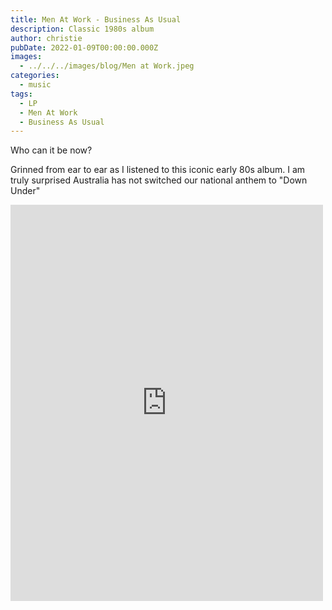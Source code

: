 ```yaml
---
title: Men At Work - Business As Usual
description: Classic 1980s album
author: christie
pubDate: 2022-01-09T00:00:00.000Z
images:
  - ../../../images/blog/Men at Work.jpeg
categories:
  - music
tags:
  - LP
  - Men At Work
  - Business As Usual
---
```


Who can it be now?

Grinned from ear to ear as I listened to this iconic early 80s album. I am truly surprised Australia has not switched our national anthem to "Down Under"

<iframe src="https://www.facebook.com/plugins/post.php?href=https%3A%2F%2Fwww.facebook.com%2Fchris1.tham%2Fposts%2Fpfbid02pidvoavCNFc7bcZ3wNv2Lg8LKDioV1eeE8HUVt5hgxb23T8W3awdL3zdt6uiRmcZl&show_text=true&width=500" width="500" height="634" style="border:none;overflow:hidden" scrolling="no" frameborder="0" allowfullscreen="true" allow="autoplay; clipboard-write; encrypted-media; picture-in-picture; web-share"></iframe>
